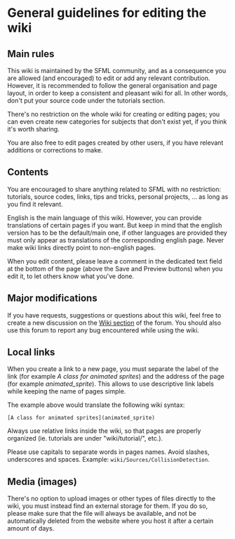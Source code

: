 # General guidelines for editing the wiki

## Main rules

This wiki is maintained by the SFML community, and as a consequence you are allowed (and encouraged) to edit or add any relevant contribution. However, it is recommended to follow the general organisation and page layout, in order to keep a consistent and pleasant wiki for all. In other words, don't put your source code under the tutorials section.

There's no restriction on the whole wiki for creating or editing pages; you can even create new categories for subjects that don't exist yet, if you think it's worth sharing.

You are also free to edit pages created by other users, if you have relevant additions or corrections to make.

## Contents

You are encouraged to share anything related to SFML with no restriction: tutorials, source codes, links, tips and tricks, personal projects, … as long as you find it relevant.

English is the main language of this wiki. However, you can provide translations of certain pages if you want. But keep in mind that the english version has to be the default/main one, if other languages are provided they must only appear as translations of the corresponding english page. Never make wiki links directly point to non-english pages.

When you edit content, please leave a comment in the dedicated text field at the bottom of the page (above the Save and Preview buttons) when you edit it, to let others know what you've done.

## Major modifications

If you have requests, suggestions or questions about this wiki, feel free to create a new discussion on the [Wiki section](http://www.sfml-dev.org/forum/viewforum.php?f=11) of the forum. You should also use this forum to report any bug encountered while using the wiki.

## Local links

When you create a link to a new page, you must separate the label of the link (for example *A class for animated sprites*) and the address of the page (for example *animated_sprite*). This allows to use descriptive link labels while keeping the name of pages simple.

The example above would translate the following wiki syntax:

```[A class for animated sprites](animated_sprite)```

Always use relative links inside the wiki, so that pages are properly organized (ie. tutorials are under "wiki/tutorial/", etc.).

Please use capitals to separate words in pages names. Avoid slashes, underscores and spaces. Example: ```wiki/Sources/CollisionDetection```.

## Media (images)

There's no option to upload images or other types of files directly to the wiki, you must instead find an external storage for them. If you do so, please make sure that the file will always be available, and not be automatically deleted from the website where you host it after a certain amount of days.